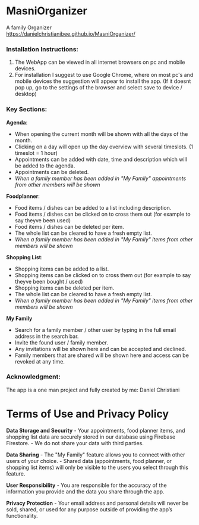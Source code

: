 # MasniOrganizer
A family Organizer<br>
https://danielchristianibee.github.io/MasniOrganizer/

    
### Installation Instructions:
   1. The WebApp can be viewed in all internet browsers on pc and mobile devices.
   2. For installation I suggest to use Google Chrome, where on most pc's and mobile devices the suggestion will appear to install the app.
        (If it doesnt pop up, go to the settings of the browser and select save to device / desktop)

### Key Sections:

**Agenda**:
- When opening the current month will be shown with all the days of the month.
- Clicking on a day will open up the day overview with several timeslots. (1 timeslot = 1 hour)
- Appointments can be added with date, time and description which will be added to the agenda.
- Appointments can be deleted.
- *When a family member has been added in "My Family" appointments from other members will be shown*

**Foodplanner**:
- Food items / dishes can be added to a list including description.
- Food items / dishes can be clicked on to cross them out (for example to say theyve been used)
- Food items / dishes can be deleted per item.
- The whole list can be cleared to have a fresh empty list.
- *When a family member has been added in "My Family" items from other members will be shown*

**Shopping List**:
- Shopping items can be added to a list.
- Shopping items can be clicked on to cross them out (for example to say theyve been bought / used)
- Shopping items can be deleted per item.
- The whole list can be cleared to have a fresh empty list.
- *When a family member has been added in "My Family" items from other members will be shown*

**My Family**
- Search for a family member / other user by typing in the full email address in the search bar.
- Invite the found user / family member.
- Any invitations will be shown here and can be accepted and declined.
- Family members that are shared will be shown here and access can be revoked at any time.

### Acknowledgment:
   The app is a one man project and fully created by me: Daniel Christiani

# Terms of Use and Privacy Policy

**Data Storage and Security**
    - Your appointments, food planner items, and shopping list data are securely stored in our database using Firebase Firestore.
    - We do not share your data with third parties.

**Data Sharing**
    - The "My Family" feature allows you to connect with other users of your choice.
    - Shared data (appointments, food planner, or shopping list items) will only be visible to the users you select through this feature.

**User Responsibility**
    - You are responsible for the accuracy of the information you provide and the data you share through the app.

**Privacy Protection**
    - Your email address and personal details will never be sold, shared, or used for any purpose outside of providing the app’s functionality.

